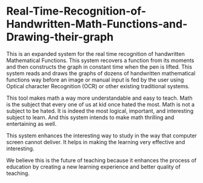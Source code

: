# Real-Time-Recognition-of-Handwritten-Math-Functions-and-Drawing-their-graph

This is an expanded system for the real time recognition of handwritten Mathematical Functions. This system recovers a function from its moments and then constructs the graph in constant time when the pen is lifted. This system reads and draws the graphs of dozens of handwritten mathematical functions way before an image or manual input is fed by the user using Optical character Recognition (OCR) or other existing traditional systems.

This tool makes math a way more understandable and easy to teach. Math is the subject that every one of us at kid once hated the most. Math is not a subject to be hated. It is indeed the most logical, important, and interesting subject to learn. And this system intends to make math thrilling and entertaining as well.

This system enhances the interesting way to study in the way that computer screen cannot deliver. It helps in making the learning very effective and interesting.

We believe this is the future of teaching because it enhances the process of education by creating a new learning experience and better quality of teaching.
